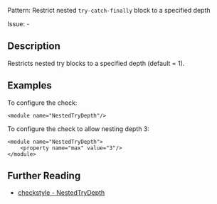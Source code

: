 Pattern: Restrict nested `try-catch-finally` block to a specified depth

Issue: -

## Description

Restricts nested try blocks to a specified depth (default = 1). 

## Examples

To configure the check: 
    
    
    <module name="NestedTryDepth"/>
            

To configure the check to allow nesting depth 3: 
    
    
    <module name="NestedTryDepth">
        <property name="max" value="3"/>
    </module>

## Further Reading

* [checkstyle - NestedTryDepth](http://checkstyle.sourceforge.net/config_coding.html#NestedTryDepth)